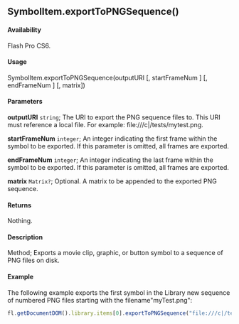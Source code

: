 ## SymbolItem.exportToPNGSequence()

#### Availability

Flash Pro CS6.

#### Usage

SymbolItem.exportToPNGSequence(outputURI [, startFrameNum ] [, endFrameNum ] [, matrix])

#### Parameters

**outputURI** `string`; The URI to export the PNG sequence files to. This URI must reference a local file. For example: file:///c|/tests/mytest.png.

**startFrameNum** `integer`; An integer indicating the first frame within the symbol to be exported. If this parameter is omitted, all frames are exported.

**endFrameNum** `integer`; An integer indicating the last frame within the symbol to be exported. If this parameter is omitted, all frames are exported.

**matrix** `Matrix?`; Optional. A matrix to be appended to the exported PNG sequence.

#### Returns

Nothing.

#### Description

Method; Exports a movie clip, graphic, or button symbol to a sequence of PNG files on disk.

#### Example

The following example exports the first symbol in the Library new sequence of numbered PNG files starting with the filename"myTest.png":

```javascript
fl.getDocumentDOM().library.items[0].exportToPNGSequence("file:///c|/tests/mytest.png");
```
